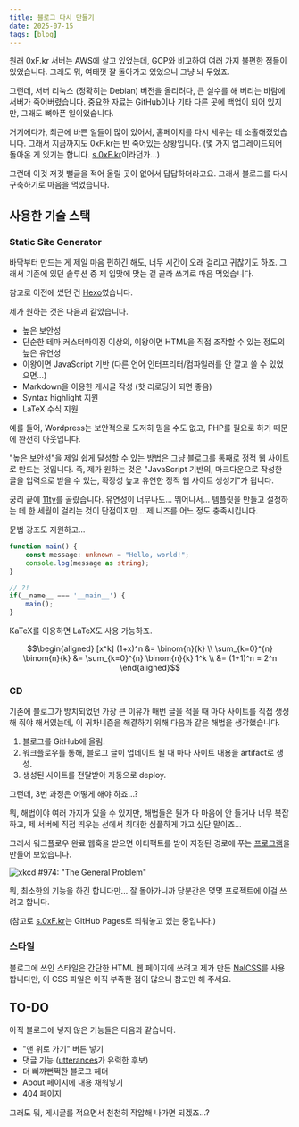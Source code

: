```yaml
---
title: 블로그 다시 만들기
date: 2025-07-15
tags: [blog]
---
```


원래 0xF.kr 서버는 AWS에 살고 있었는데, GCP와 비교하여 여러 가지 불편한 점들이 있었습니다.
그래도 뭐, 여태껏 잘 돌아가고 있었으니 그냥 놔 두었죠.

그런데, 서버 리눅스 (정확히는 Debian) 버전을 올리려다, 큰 실수를 해 버리는 바람에 서버가 죽어버렸습니다.
중요한 자료는 GitHub이나 기타 다른 곳에 백업이 되어 있지만, 그래도 뼈아픈 일이었습니다.

거기에다가, 최근에 바쁜 일들이 많이 있어서, 홈페이지를 다시 세우는 데 소홀해졌었습니다.
그래서 지금까지도 0xF.kr는 반 죽어있는 상황입니다. (몇 가지 업그레이드되어 돌아온 게 있기는 합니다. [s.0xF.kr](https://s.0xF.kr)이라던가...)

그런데 이것 저것 뻘글을 적어 올릴 곳이 없어서 답답하더라고요. 그래서 블로그를 다시 구축하기로 마음을 먹었습니다.

## 사용한 기술 스택

### Static Site Generator

바닥부터 만드는 게 제일 마음 편하긴 해도, 너무 시간이 오래 걸리고 귀찮기도 하죠. 그래서 기존에 있던 솔루션 중 제 입맛에 맞는 걸 골라 쓰기로 마음 먹었습니다.

참고로 이전에 썼던 건 [Hexo](https://hexo.io/)였습니다.

제가 원하는 것은 다음과 같았습니다.

- 높은 보안성
- 단순한 테마 커스터마이징 이상의, 이왕이면 HTML을 직접 조작할 수 있는 정도의 높은 유연성
- 이왕이면 JavaScript 기반 (다른 언어 인터프리터/컴파일러를 안 깔고 쓸 수 있었으면...)
- Markdown을 이용한 게시글 작성 (핫 리로딩이 되면 좋음)
- Syntax highlight 지원
- LaTeX 수식 지원

예를 들어, Wordpress는 보안적으로 도저히 믿을 수도 없고, PHP를 필요로 하기 때문에 완전히 아웃입니다.

"높은 보안성"을 제일 쉽게 달성할 수 있는 방법은 그냥 블로그를 통째로 정적 웹 사이트로 만드는 것입니다.
즉, 제가 원하는 것은 "JavaScript 기반의, 마크다운으로 작성한 글을 입력으로 받을 수 있는, 확장성 높고 유연한 정적 웹 사이트 생성기"가 됩니다.

궁리 끝에 [11ty](https://www.11ty.dev/)를 골랐습니다.
유연성이 너무나도... 뛰어나서... 템플릿을 만들고 설정하는 데 한 세월이 걸리는 것이 단점이지만... 제 니즈를 어느 정도 충족시킵니다.

문법 강조도 지원하고...

```ts
function main() {
    const message: unknown = "Hello, world!";
    console.log(message as string);
}

// ?!
if(__name__ === '__main__') {
    main();
}
```

KaTeX를 이용하면 LaTeX도 사용 가능하죠.

$$\begin{aligned}
[x^k] (1+x)^n &= \binom{n}{k} \\
\sum_{k=0}^{n} \binom{n}{k} &= \sum_{k=0}^{n} \binom{n}{k} 1^k \\
&= (1+1)^n = 2^n
\end{aligned}$$

### CD

기존에 블로그가 방치되었던 가장 큰 이유가 매번 글을 적을 때 마다 사이트를 직접 생성해 줘야 해서였는데, 이 귀차니즘을 해결하기 위해 다음과 같은 해법을 생각했습니다.

1. 블로그를 GitHub에 올림.
2. 워크플로우를 통해, 블로그 글이 업데이트 될 때 마다 사이트 내용을 artifact로 생성.
3. 생성된 사이트를 전달받아 자동으로 deploy.

그런데, 3번 과정은 어떻게 해야 하죠...?

뭐, 해법이야 여러 가지가 있을 수 있지만, 해법들은 뭔가 다 마음에 안 들거나 너무 복잡하고, 제 서버에 직접 띄우는 선에서 최대한 심플하게 가고 싶단 말이죠...

그래서 워크플로우 완료 웹훅을 받으면 아티팩트를 받아 지정된 경로에 푸는 [프로그램](https://github.com/fifteen-kr/lanchanto)을 만들어 보았습니다.

![xkcd \#974: "The General Problem"](https://imgs.xkcd.com/comics/the_general_problem.png)

뭐, 최소한의 기능을 하긴 합니다만... 잘 돌아가니까 당분간은 몇몇 프로젝트에 이걸 쓰려고 합니다.

(참고로 [s.0xF.kr](https://s.0xF.kr/)는 GitHub Pages로 띄워놓고 있는 중입니다.)

### 스타일

블로그에 쓰인 스타일은 간단한 HTML 웹 페이지에 쓰려고 제가 만든 [NalCSS](https://github.com/123jimin/NalCSS)를 사용합니다만, 이 CSS 파일은 아직 부족한 점이 많으니 참고만 해 주세요.

## TO-DO

아직 블로그에 넣지 않은 기능들은 다음과 같습니다.

- "맨 위로 가기" 버튼 넣기
- 댓글 기능 ([utterances](https://github.com/utterance/utterances)가 유력한 후보)
- 더 삐까뻔쩍한 블로그 헤더
- About 페이지에 내용 채워넣기
- 404 페이지

그래도 뭐, 게시글를 적으면서 천천히 작압해 나가면 되겠죠...?